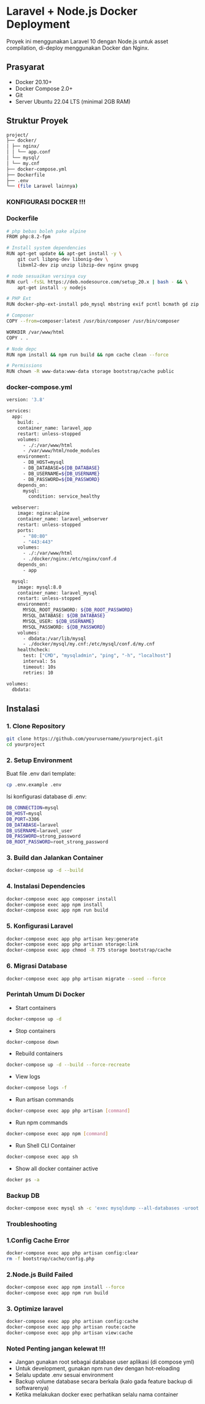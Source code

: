 # Laravel + Node.js Docker Deployment

Proyek ini menggunakan Laravel 10 dengan Node.js untuk asset compilation, di-deploy menggunakan Docker dan Nginx.

## Prasyarat

- Docker 20.10+
- Docker Compose 2.0+
- Git
- Server Ubuntu 22.04 LTS (minimal 2GB RAM)

## Struktur Proyek
```bash
project/
├── docker/
│ ├── nginx/
│ │ └── app.conf
│ └── mysql/
│ └── my.cnf
├── docker-compose.yml
├── Dockerfile
├── .env
└── (file Laravel lainnya)
```



### KONFIGURASI DOCKER !!!

### Dockerfile

```bash 
# php bebas boleh pake alpine
FROM php:8.2-fpm

# Install system dependencies
RUN apt-get update && apt-get install -y \
    git curl libpng-dev libonig-dev \
    libxml2-dev zip unzip libzip-dev nginx gnupg

# node sesuaikan versinya cuy
RUN curl -fsSL https://deb.nodesource.com/setup_20.x | bash - && \
    apt-get install -y nodejs

# PHP Ext
RUN docker-php-ext-install pdo_mysql mbstring exif pcntl bcmath gd zip

# Composer
COPY --from=composer:latest /usr/bin/composer /usr/bin/composer

WORKDIR /var/www/html
COPY . .

# Node depc
RUN npm install && npm run build && npm cache clean --force

# Permissions
RUN chown -R www-data:www-data storage bootstrap/cache public
```


### docker-compose.yml

```bash
version: '3.8'

services:
  app:
    build: .
    container_name: laravel_app
    restart: unless-stopped
    volumes:
      - ./:/var/www/html
      - /var/www/html/node_modules
    environment:
      - DB_HOST=mysql
      - DB_DATABASE=${DB_DATABASE}
      - DB_USERNAME=${DB_USERNAME}
      - DB_PASSWORD=${DB_PASSWORD}
    depends_on:
      mysql:
        condition: service_healthy

  webserver:
    image: nginx:alpine
    container_name: laravel_webserver
    restart: unless-stopped
    ports:
      - "80:80"
      - "443:443"
    volumes:
      - ./:/var/www/html
      - ./docker/nginx:/etc/nginx/conf.d
    depends_on:
      - app

  mysql:
    image: mysql:8.0
    container_name: laravel_mysql
    restart: unless-stopped
    environment:
      MYSQL_ROOT_PASSWORD: ${DB_ROOT_PASSWORD}
      MYSQL_DATABASE: ${DB_DATABASE}
      MYSQL_USER: ${DB_USERNAME}
      MYSQL_PASSWORD: ${DB_PASSWORD}
    volumes:
      - dbdata:/var/lib/mysql
      - ./docker/mysql/my.cnf:/etc/mysql/conf.d/my.cnf
    healthcheck:
      test: ["CMD", "mysqladmin", "ping", "-h", "localhost"]
      interval: 5s
      timeout: 10s
      retries: 10

volumes:
  dbdata:
```



## Instalasi

### 1. Clone Repository
```bash
git clone https://github.com/yourusername/yourproject.git
cd yourproject
```


### 2. Setup Environment

Buat file .env dari template:
```bash
cp .env.example .env
```

Isi konfigurasi database di .env:
```bash
DB_CONNECTION=mysql
DB_HOST=mysql
DB_PORT=3306
DB_DATABASE=laravel
DB_USERNAME=laravel_user
DB_PASSWORD=strong_password
DB_ROOT_PASSWORD=root_strong_password
```

### 3. Build dan Jalankan Container
```bash
docker-compose up -d --build
```

### 4. Instalasi Dependencies
```bash
docker-compose exec app composer install
docker-compose exec app npm install
docker-compose exec app npm run build
```


### 5. Konfigurasi Laravel
```bash
docker-compose exec app php artisan key:generate
docker-compose exec app php artisan storage:link
docker-compose exec app chmod -R 775 storage bootstrap/cache
```

### 6. Migrasi Database
```bash
docker-compose exec app php artisan migrate --seed --force
```



### Perintah Umum Di Docker
- Start containers
```bash
docker-compose up -d
```
- Stop containers
```bash
docker-compose down
```
- Rebuild containers
```bash
docker-compose up -d --build --force-recreate
```
- View logs
```bash
docker-compose logs -f
```
- Run artisan commands
```bash
docker-compose exec app php artisan [command]
```
- Run npm commands
```bash
docker-compose exec app npm [command]
```
- Run Shell CLI Container
```bash
docker-compose exec app sh
```
- Show all docker container active
```bash
docker ps -a
```

### Backup DB
```bash
docker-compose exec mysql sh -c 'exec mysqldump --all-databases -uroot -p"$MYSQL_ROOT_PASSWORD"' > backup.sql
```

### Troubleshooting
### 1.Config Cache Error
```bash
docker-compose exec app php artisan config:clear
rm -f bootstrap/cache/config.php
```

### 2.Node.js Build Failed
```bash
docker-compose exec app npm install --force
docker-compose exec app npm run build
```

### 3. Optimize laravel
```bash
docker-compose exec app php artisan config:cache
docker-compose exec app php artisan route:cache
docker-compose exec app php artisan view:cache
```

### Noted Penting jangan kelewat !!!
- Jangan gunakan root sebagai database user aplikasi (di compose yml)
- Untuk development, gunakan npm run dev dengan hot-reloading
- Selalu update .env sesuai environment
- Backup volume database secara berkala (kalo gada feature backup di softwarenya)
- Ketika melakukan docker exec perhatikan selalu nama container

